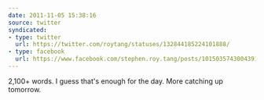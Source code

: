 ```yaml
---
date: 2011-11-05 15:38:16
source: twitter
syndicated:
- type: twitter
  url: https://twitter.com/roytang/statuses/132844185224101888/
- type: facebook
  url: https://www.facebook.com/stephen.roy.tang/posts/10150357430043912
---
```


2,100+ words. I guess that's enough for the day. More catching up tomorrow.